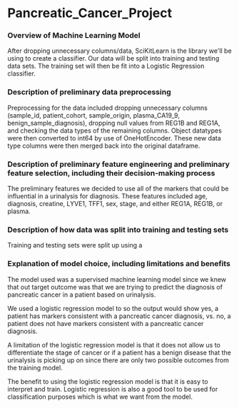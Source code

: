 # Pancreatic_Cancer_Project

### Overview of Machine Learning Model

After dropping unnecessary columns/data, SciKitLearn is the library we'll be using to create a classifier. Our data will be split into training and testing data sets. The training set will then be fit into a Logistic Regression classifier.

### Description of preliminary data preprocessing

Preprocessing for the data included dropping unnecessary columns (sample_id, patient_cohort, sample_origin, plasma_CA19_9, benign_sample_diagnosis), dropping null values from REG1B and REG1A, and checking the data types of the remaining columns. Object datatypes were then converted to int64 by use of OneHotEncoder. These new data type columns were then merged back into the original dataframe. 

### Description of preliminary feature engineering and preliminary feature selection, including their decision-making process 

The preliminary features we decided to use all of the markers that could be influential in a urinalysis for diagnosis. These features included age, diagnosis, creatine, LYVE1, TFF1, sex, stage, and either REG1A, REG1B, or plasma. 

### Description of how data was split into training and testing sets 

Training and testing sets were split up using a 

### Explanation of model choice, including limitations and benefits 

The model used was a supervised machine learning model since we knew that out target outcome was that we are trying to predict the diagnosis of pancreatic cancer in a patient based on urinalysis. 

We used a logistic regression model to so the output would show yes, a patient has markers consistent with a pancreatic cancer diagnosis, vs. no, a patient does not have markers consistent with a pancreatic cancer diagnosis. 

A limitation of the logistic regression model is that it does not allow us to differentiate the stage of cancer or if a patient has a benign disease that the urinalysis is picking up on since there are only two possible outcomes from the training model.

The benefit to using the logistic regression model is that it is easy to interpret and train. Logistic regression is also a good tool to be used for classification purposes which is what we want from the model. 
